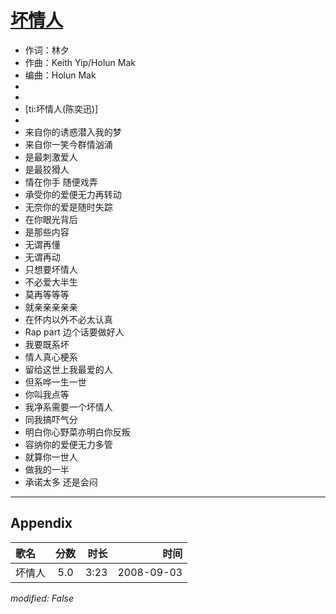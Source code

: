 # [坏情人](https://music.163.com/song?id=409941736)

* 作词：林夕
* 作曲：Keith Yip/Holun Mak
* 编曲：Holun Mak
*
*
* [ti:坏情人(陈奕迅)]
* 
* 来自你的诱惑潜入我的梦
* 来自你一笑今群情汹涌
* 是最刺激爱人
* 是最狡猾人
* 情在你手 随便戏弄
* 承受你的爱便无力再转动
* 无奈你的爱是随时失踪
* 在你眼光背后
* 是那些内容
* 无谓再懂
* 无谓再动
* 只想要坏情人
* 不必爱大半生
* 莫再等等等
* 就亲亲亲亲亲
* 在怀内以外不必太认真
* Rap part 边个话要做好人
* 我要既系坏
* 情人真心梗系
* 留给这世上我最爱的人
* 但系哗一生一世
* 你叫我点等
* 我净系需要一个坏情人
* 同我搞吓气分
* 明白你心野菜亦明白你反叛
* 容纳你的爱便无力多管
* 就算你一世人
* 做我的一半
* 承诺太多 还是会闷


---

## Appendix

|歌名|分数|时长|时间|
|:---|:---:|---:|---:|
|坏情人|5.0|3:23|2008-09-03

*modified: False*